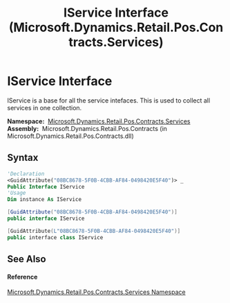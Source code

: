 ﻿---
title: IService Interface (Microsoft.Dynamics.Retail.Pos.Contracts.Services)
TOCTitle: IService Interface
ms:assetid: T:Microsoft.Dynamics.Retail.Pos.Contracts.Services.IService
ms:mtpsurl: https://technet.microsoft.com/en-us/library/microsoft.dynamics.retail.pos.contracts.services.iservice(v=AX.60)
ms:contentKeyID: 47344274
ms.date: 05/18/2015
mtps_version: v=AX.60
f1_keywords:
- Microsoft.Dynamics.Retail.Pos.Contracts.Services.IService
dev_langs:
- CSharp
- C++
- VB
---

# IService Interface

IService is a base for all the service intefaces. This is used to collect all services in one collection.

**Namespace:**  [Microsoft.Dynamics.Retail.Pos.Contracts.Services](microsoft-dynamics-retail-pos-contracts-services-namespace.md)  
**Assembly:**  Microsoft.Dynamics.Retail.Pos.Contracts (in Microsoft.Dynamics.Retail.Pos.Contracts.dll)

## Syntax

``` vb
'Declaration
<GuidAttribute("08BC8678-5F0B-4CBB-AF84-0498420E5F40")> _
Public Interface IService
'Usage
Dim instance As IService
```

``` csharp
[GuidAttribute("08BC8678-5F0B-4CBB-AF84-0498420E5F40")]
public interface IService
```

``` c++
[GuidAttribute(L"08BC8678-5F0B-4CBB-AF84-0498420E5F40")]
public interface class IService
```

## See Also

#### Reference

[Microsoft.Dynamics.Retail.Pos.Contracts.Services Namespace](microsoft-dynamics-retail-pos-contracts-services-namespace.md)

